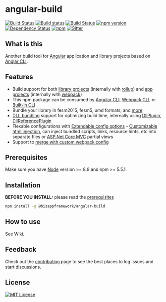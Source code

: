 angular-build
=====================

<!-- Badges section here. -->
[![Build Status](https://dev.azure.com/bizappframework/BizAppFramework/_apis/build/status/BizAppFramework.angular-build)](https://dev.azure.com/bizappframework/BizAppFramework/_build/latest?definitionId=35)
[![Build status](https://img.shields.io/appveyor/ci/mmzliveid/angular-build.svg?label=appveyor)](https://ci.appveyor.com/project/mmzliveid/angular-build)
[![Build Status](https://img.shields.io/travis/BizAppFramework/angular-build/master.svg?label=travis)](https://travis-ci.org/BizAppFramework/angular-build)
[![npm version](https://badge.fury.io/js/%40bizappframework%2Fangular-build.svg)](https://badge.fury.io/js/%40bizappframework%2Fangular-build)
[![Dependency Status](https://david-dm.org/bizappframework/angular-build.svg)](https://david-dm.org/bizappframework/angular-build)
[![npm](https://img.shields.io/npm/dm/@bizappframework/angular-build.svg)](https://www.npmjs.com/package/@bizappframework/angular-build)
[![Gitter](https://badges.gitter.im/BizAppFramework/angular-build.svg)](https://gitter.im/BizAppFramework/angular-build?utm_source=badge&utm_medium=badge&utm_campaign=pr-badge)

What is this
---------------

Another build tool for [Angular](https://github.com/angular/angular) application and library projects based on [Anglar CLI](https://github.com/angular/angular-cli).

Features
---------------

- Build support for both [library projects](https://github.com/BizAppFramework/angular-build/wiki/Build-Library-Projects) (internally with [rollup](https://github.com/rollup/rollup)) and [app projects](https://github.com/BizAppFramework/angular-build/wiki/Build-App-Projects) (internally with [webpack](https://github.com/webpack/webpack))
- This npm package can be consumed by [Angular CLI](https://github.com/BizAppFramework/angular-build/wiki/Angular-CLI-Integration), [Webpack CLI](https://github.com/BizAppFramework/angular-build/wiki/Webpack-CLI-Integration), or [Built-in CLI](https://github.com/BizAppFramework/angular-build/wiki/Build-with-Built-in-CLI)
- Bundle your library in fesm2015, fesm5, umd formats, and [more](https://github.com/BizAppFramework/angular-build/wiki/Build-Library-Projects)
- [DLL bundling](https://github.com/BizAppFramework/angular-build/wiki/DLL-Bundling) support for optimizing build time, internally using [DllPlugin](https://github.com/webpack/docs/wiki/list-of-plugins#dllplugin), [DllReferencePlugin](https://github.com/webpack/docs/wiki/list-of-plugins#dllreferenceplugin)
- Flexable configurations with [Extendable config options](https://github.com/BizAppFramework/angular-build/wiki/Extending-Configs) - [Customizable html injection](https://github.com/BizAppFramework/angular-build/wiki/Custom-Html-Injection), can inject bundled scripts, links, resource hints, etc into separate files or [ASP.Net Core MVC](https://docs.microsoft.com/en-us/aspnet/core/mvc/overview) partial views
- Support to [merge with custom webpack config](https://github.com/BizAppFramework/angular-build/wiki/Merge-with-Custom-Webpack-Config)

Prerequisites
---------------

Make sure you have [Node](https://nodejs.org/en/download/) version >= 8.9 and npm >= 5.5.1.

Installation
---------------

**BEFORE YOU INSTALL:** please read the [prerequisites](#prerequisites)

```bash
npm install -g @bizappframework/angular-build
```

How to use
---------------

See [Wiki](https://github.com/BizAppFramework/angular-build/wiki).

Feedback
---------------

Check out the [contributing](https://github.com/BizAppFramework/angular-build/blob/master/CONTRIBUTING.md) page to see the best places to log issues and start discussions.

License
---------------

[![MIT License](https://img.shields.io/badge/license-MIT-blue.svg?style=flat)](/LICENSE)